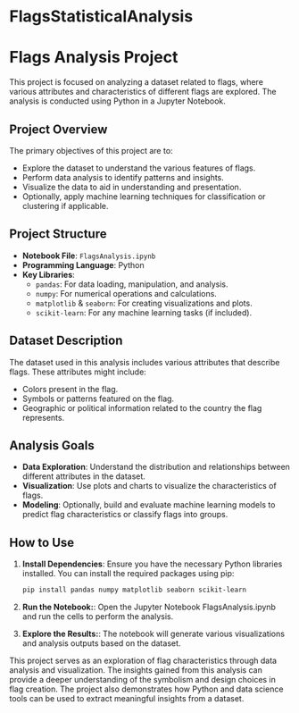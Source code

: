 # FlagsStatisticalAnalysis
# Flags Analysis Project

This project is focused on analyzing a dataset related to flags, where various attributes and characteristics of different flags are explored. The analysis is conducted using Python in a Jupyter Notebook.

## Project Overview

The primary objectives of this project are to:
- Explore the dataset to understand the various features of flags.
- Perform data analysis to identify patterns and insights.
- Visualize the data to aid in understanding and presentation.
- Optionally, apply machine learning techniques for classification or clustering if applicable.

## Project Structure

- **Notebook File**: `FlagsAnalysis.ipynb`
- **Programming Language**: Python
- **Key Libraries**:
  - `pandas`: For data loading, manipulation, and analysis.
  - `numpy`: For numerical operations and calculations.
  - `matplotlib` & `seaborn`: For creating visualizations and plots.
  - `scikit-learn`: For any machine learning tasks (if included).

## Dataset Description

The dataset used in this analysis includes various attributes that describe flags. These attributes might include:
- Colors present in the flag.
- Symbols or patterns featured on the flag.
- Geographic or political information related to the country the flag represents.

## Analysis Goals

- **Data Exploration**: Understand the distribution and relationships between different attributes in the dataset.
- **Visualization**: Use plots and charts to visualize the characteristics of flags.
- **Modeling**: Optionally, build and evaluate machine learning models to predict flag characteristics or classify flags into groups.

## How to Use

1. **Install Dependencies**:
   Ensure you have the necessary Python libraries installed. You can install the required packages using pip:
   ```bash
   pip install pandas numpy matplotlib seaborn scikit-learn
1. **Run the Notebook:**:
   Open the Jupyter Notebook FlagsAnalysis.ipynb and run the cells to perform the analysis.

2. **Explore the Results:**:
   The notebook will generate various visualizations and analysis outputs based on the dataset.

This project serves as an exploration of flag characteristics through data analysis and visualization. The insights gained from this analysis can provide a deeper understanding of the symbolism and design choices in flag creation. The project also demonstrates how Python and data science tools can be used to extract meaningful insights from a dataset.

